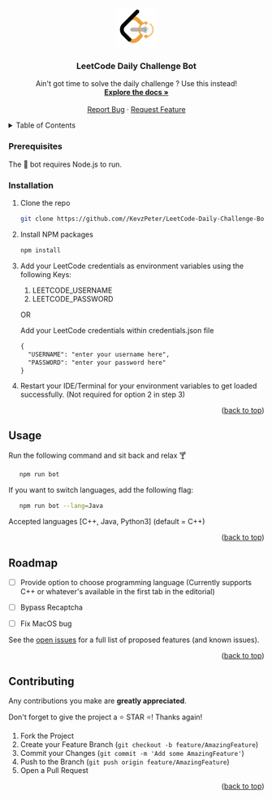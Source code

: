 <a name="readme-top"></a>
<!-- PROJECT SHIELDS -->
<!--
*** I'm using markdown "reference style" links for readability.
*** Reference links are enclosed in brackets [ ] instead of parentheses ( ).
*** See the bottom of this document for the declaration of the reference variables
*** for contributors-url, forks-url, etc. This is an optional, concise syntax you may use.
*** https://www.markdownguide.org/basic-syntax/#reference-style-links
-->
<!-- [![Contributors][contributors-shield]][contributors-url]
[![Forks][forks-shield]][forks-url]
[![Stargazers][stars-shield]][stars-url]
[![Issues][issues-shield]][issues-url]
[![MIT License][license-shield]][license-url]
[![LinkedIn][linkedin-shield]][linkedin-url] -->



<!-- PROJECT LOGO -->
<br />
<div align="center">
  <a href="https://github.com/KevzPeter/LeetCode-Daily-Challenge-Bot">
    <img src="assets/logo.png" alt="Logo" width="80" height="80">
  </a>

  <h3 align="center">LeetCode Daily Challenge Bot</h3>

  <p align="center">
    Ain't got time to solve the daily challenge ? Use this instead!
    <br />
    <a href="https://github.com/KevzPeter/LeetCode-Daily-Challenge-Bot"><strong>Explore the docs »</strong></a>
    <br />
    <br />
    <a href="https://github.com/KevzPeter/LeetCode-Daily-Challenge-Bot/issues">Report Bug</a>
    ·
    <a href="https://github.com/KevzPeter/LeetCode-Daily-Challenge-Bot/issues">Request Feature</a>
  </p>
</div>



<!-- TABLE OF CONTENTS -->
<details>
  <summary>Table of Contents</summary>
  <ol>
    <li>
      <ul>
        <li><a href="#prerequisites">Prerequisites</a></li>
        <li><a href="#installation">Installation</a></li>
      </ul>
    </li>
    <li><a href="#usage">Usage</a></li>
    <li><a href="#roadmap">Roadmap</a></li>
    <li><a href="#contributing">Contributing</a></li>
  </ol>
</details>

### Prerequisites

The 🤖 bot requires Node.js to run. 

### Installation

1. Clone the repo
   ```sh
   git clone https://github.com//KevzPeter/LeetCode-Daily-Challenge-Bot.git
   ```
2. Install NPM packages
   ```sh
   npm install
   ```
3. Add your LeetCode credentials as environment variables using the following Keys:
    1. LEETCODE_USERNAME
    2. LEETCODE_PASSWORD
    
    OR

    Add your LeetCode credentials within credentials.json file
    ```
    {
      "USERNAME": "enter your username here",
      "PASSWORD": "enter your password here"
    }
    ```

4. Restart your IDE/Terminal for your environment variables to get loaded successfully. (Not required for option 2 in step 3)

<p align="right">(<a href="#readme-top">back to top</a>)</p>



<!-- USAGE EXAMPLES -->
## Usage

Run the following command and sit back and relax 🍸

```sh
   npm run bot
   ```

If you want to switch languages, add the following flag:

```sh
   npm run bot --lang=Java
   ```

Accepted languages [C++, Java, Python3] (default = C++)

<p align="right">(<a href="#readme-top">back to top</a>)</p>



<!-- ROADMAP -->
## Roadmap

- [ ] Provide option to choose programming language (Currently supports C++ or whatever's available in the first tab in the editorial)
- [ ] Bypass Recaptcha
- [ ] Fix MacOS bug


See the [open issues](https://github.com/KevzPeter/LeetCode-Daily-Challenge-Bot/issues) for a full list of proposed features (and known issues).

<p align="right">(<a href="#readme-top">back to top</a>)</p>



<!-- CONTRIBUTING -->
## Contributing

Any contributions you make are **greatly appreciated**.

Don't forget to give the project a ⭐ STAR ⭐! Thanks again!

1. Fork the Project
2. Create your Feature Branch (`git checkout -b feature/AmazingFeature`)
3. Commit your Changes (`git commit -m 'Add some AmazingFeature'`)
4. Push to the Branch (`git push origin feature/AmazingFeature`)
5. Open a Pull Request

<p align="right">(<a href="#readme-top">back to top</a>)</p>

<!-- MARKDOWN LINKS & IMAGES -->
<!-- https://www.markdownguide.org/basic-syntax/#reference-style-links -->
[contributors-shield]: https://img.shields.io/github/contributors/othneildrew/Best-README-Template.svg?style=for-the-badge
[contributors-url]: https://github.com/KevzPeter/LeetCode-Daily-Challenge-Bot/graphs/contributors
[forks-shield]: https://img.shields.io/github/forks/othneildrew/Best-README-Template.svg?style=for-the-badge
[forks-url]: https://github.com/KevzPeter/LeetCode-Daily-Challenge-Bot/network/members
[stars-shield]: https://img.shields.io/github/stars/othneildrew/Best-README-Template.svg?style=for-the-badge
[stars-url]: https://github.com/KevzPeter/LeetCode-Daily-Challenge-Bot/stargazers
[issues-shield]: https://img.shields.io/github/issues/othneildrew/Best-README-Template.svg?style=for-the-badge
[issues-url]: https://github.com/KevzPeter/LeetCode-Daily-Challenge-Bot/issues
[license-shield]: https://img.shields.io/github/license/othneildrew/Best-README-Template.svg?style=for-the-badge
[license-url]: https://github.com/KevzPeter/LeetCode-Daily-Challenge-Bot/blob/master/LICENSE.txt
[linkedin-shield]: https://img.shields.io/badge/-LinkedIn-black.svg?style=for-the-badge&logo=linkedin&colorB=555
[linkedin-url]: https://linkedin.com/in/othneildrew
[product-screenshot]: images/screenshot.png
[Next.js]: https://img.shields.io/badge/next.js-000000?style=for-the-badge&logo=nextdotjs&logoColor=white
[Next-url]: https://nextjs.org/
[React.js]: https://img.shields.io/badge/React-20232A?style=for-the-badge&logo=react&logoColor=61DAFB
[React-url]: https://reactjs.org/
[Vue.js]: https://img.shields.io/badge/Vue.js-35495E?style=for-the-badge&logo=vuedotjs&logoColor=4FC08D
[Vue-url]: https://vuejs.org/
[Angular.io]: https://img.shields.io/badge/Angular-DD0031?style=for-the-badge&logo=angular&logoColor=white
[Angular-url]: https://angular.io/
[Svelte.dev]: https://img.shields.io/badge/Svelte-4A4A55?style=for-the-badge&logo=svelte&logoColor=FF3E00
[Svelte-url]: https://svelte.dev/
[Laravel.com]: https://img.shields.io/badge/Laravel-FF2D20?style=for-the-badge&logo=laravel&logoColor=white
[Laravel-url]: https://laravel.com
[Bootstrap.com]: https://img.shields.io/badge/Bootstrap-563D7C?style=for-the-badge&logo=bootstrap&logoColor=white
[Bootstrap-url]: https://getbootstrap.com
[JQuery.com]: https://img.shields.io/badge/jQuery-0769AD?style=for-the-badge&logo=jquery&logoColor=white
[JQuery-url]: https://jquery.com 